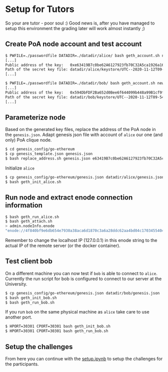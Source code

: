 # Setup for Tutors 

So your are tutor - poor soul :) 
Good news is, after you have managed to setup this environment 
the grading later will work almost instantly ;) 

## Create PoA node account and test account

```bash
$ PWFILE=./passwordfile DATADIR=./datadir/alice/ bash geth_account.sh new
[...]
Public address of the key:   0xe63419B7c0be62A6127923fb70C32A5ca1926a16
Path of the secret key file: datadir/alice/keystore/UTC--2020-11-12T09-53-29.399025746Z--e63419b7c0be62a6127923fb70c32a5ca1926a16
[...]

$ PWFILE=./passwordfile DATADIR=./datadir/bob/ bash geth_account.sh new
[...]
Public address of the key:   0x594DbFDF2Ba652d0Bee6f644099b448a99B1cf9f
Path of the secret key file: datadir/bob/keystore/UTC--2020-11-12T09-54-53.562249037Z--594dbfdf2ba652d0bee6f644099b448a99b1cf9f
[...]
```

## Parameterize node

Based on the generated key files, replace the address of the PoA node in the `genesis.json`.
Adapt genesis json file with account of `alice` our one (and only) PoA clique node.
```bash
$ cd genesis_config/go-ethereum
$ cp genesis_template.json genesis.json
$ bash replace_address.sh genesis.json e63419B7c0be62A6127923fb70C32A5ca1926a16
```

Initialize `alice`
```bash
$ cp genesis_config/go-ethereum/genesis.json datadir/alice/genesis.json
$ bash geth_init_alice.sh 
```

## Run node and extract enode connection information

```bash
$ bash geth_run_alice.sh
$ bash geth_attach.sh
> admin.nodeInfo.enode
"enode://4f840bf9e6db654e7930a38aca6d1870c3a6a28ddc62aa4bd04c1703455404ec3ff120b357eafa013fd2d05cf3ea31d7f6fa1d27ff4f0bfaab2d9dd2b87d1bba@127.0.0.1:30303?discport=0"
```

Remember to change the localhost IP (127.0.0.1) in this enode string to the actual IP of the remote server (or the docker container). 

## Test client bob

On a different machine you can now test if `bob` is able to connect to `alice`. 
Currently the run script for bob is configured to connect to our server at the University. 

```bash
$ cp genesis_config/go-ethereum/genesis.json datadir/bob/genesis.json
$ bash geth_init_bob.sh
$ bash geth_run_bob.sh
```

If you run `bob` on the same physical machine as `alice` take care to use another port. 

```bash
$ HPORT=30301 CPORT=30301 bash geth_init_bob.sh
$ HPORT=30301 CPORT=30301 bash geth_run_bob.sh
```

## Setup the challenges 

From here you can continue with the [setup.ipynb](./notebooks/challenges/setup.ipynb) 
to setup the challenges for the participants. 
